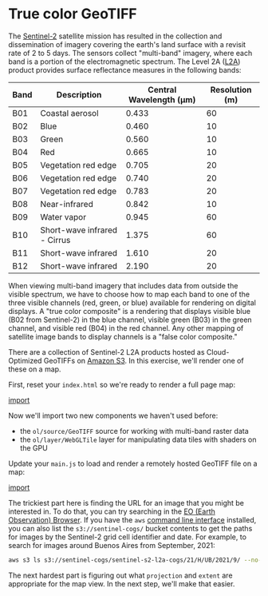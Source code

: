 # True color GeoTIFF

The [Sentinel-2](https://sentinel.esa.int/web/sentinel/missions/sentinel-2) satellite mission has resulted in the collection and dissemination of imagery covering the earth's land surface with a revisit rate of 2 to 5 days.  The sensors collect "multi-band" imagery, where each band is a portion of the electromagnetic spectrum.  The Level 2A ([L2A](https://sentinels.copernicus.eu/web/sentinel/user-guides/sentinel-2-msi/product-types/level-2a)) product provides surface reflectance measures in the following bands:

| Band | Description                    | Central Wavelength (μm) | Resolution (m) |
|------|--------------------------------|-------------------------|----------------|
| B01  | Coastal aerosol                |                   0.433 |             60 |
| B02  | Blue                           |                   0.460 |             10 |
| B03  | Green                          |                   0.560 |             10 |
| B04  | Red                            |                   0.665 |             10 |
| B05  | Vegetation red edge            |                   0.705 |             20 |
| B06  | Vegetation red edge            |                   0.740 |             20 |
| B07  | Vegetation red edge            |                   0.783 |             20 |
| B08  | Near-infrared                  |                   0.842 |             10 |
| B09  | Water vapor                    |                   0.945 |             60 |
| B10  | Short-wave infrared - Cirrus   |                   1.375 |             60 |
| B11  | Short-wave infrared            |                   1.610 |             20 |
| B12  | Short-wave infrared            |                   2.190 |             20 |

When viewing multi-band imagery that includes data from outside the visible spectrum, we have to choose how to map each band to one of the three visible channels (red, green, or blue) available for rendering on digital displays.  A "true color composite" is a rendering that displays visible blue (B02 from Sentinel-2) in the blue channel, visible green (B03) in the green channel, and visible red (B04) in the red channel.  Any other mapping of satellite image bands to display channels is a "false color composite."

There are a collection of Sentinel-2 L2A products hosted as Cloud-Optimized GeoTIFFs on [Amazon S3](https://registry.opendata.aws/sentinel-2/).  In this exercise, we'll render one of these on a map.

First, reset your `index.html` so we're ready to render a full page map:

[import](../../../src/en/examples/cog/true-color.html)

Now we'll import two new components we haven't used before:

 * the `ol/source/GeoTIFF` source for working with multi-band raster data
 * the `ol/layer/WebGLTile` layer for manipulating data tiles with shaders on the GPU

Update your `main.js` to load and render a remotely hosted GeoTIFF file on a map:

[import](../../../src/en/examples/cog/true-color.js)

The trickiest part here is finding the URL for an image that you might be interested in.  To do that, you can try searching in the [EO (Earth Observation) Browser](https://apps.sentinel-hub.com/eo-browser/).  If you have the `aws` [command line interface](https://aws.amazon.com/cli/) installed, you can also list the `s3://sentinel-cogs/` bucket contents to get the paths for images by the Sentinel-2 grid cell identifier and date.  For example, to search for images around Buenos Aires from September, 2021:

```bash
aws s3 ls s3://sentinel-cogs/sentinel-s2-l2a-cogs/21/H/UB/2021/9/ --no-sign-request
```

The next hardest part is figuring out what `projection` and `extent` are appropriate for the map view.  In the next step, we'll make that easier.
